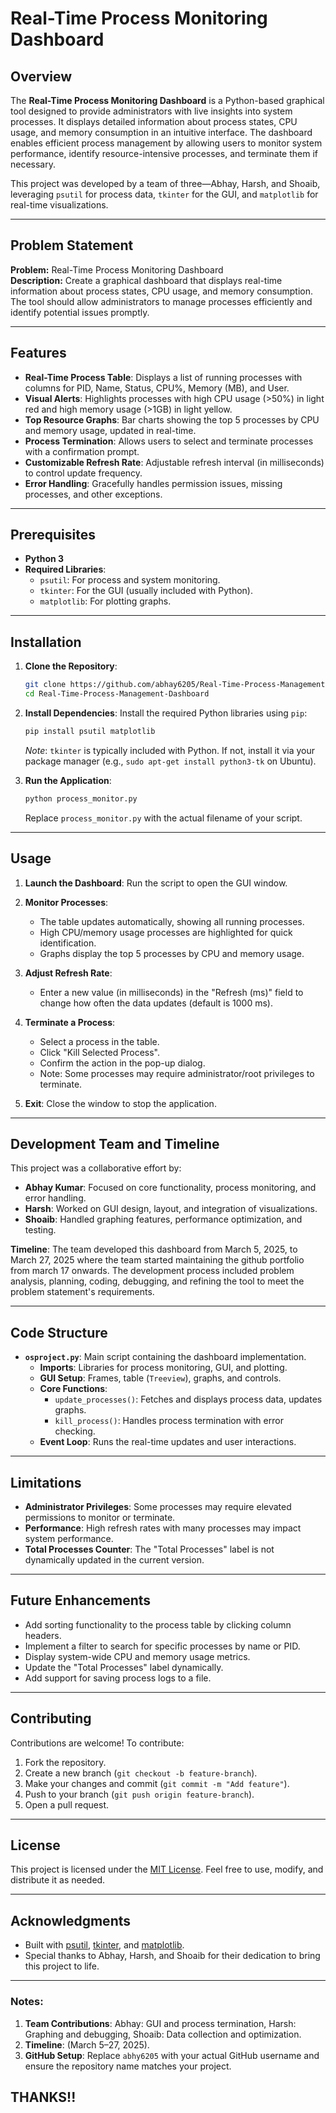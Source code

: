 # Real-Time Process Monitoring Dashboard

## Overview

The **Real-Time Process Monitoring Dashboard** is a Python-based graphical tool designed to provide administrators with live insights into system processes. It displays detailed information about process states, CPU usage, and memory consumption in an intuitive interface. The dashboard enables efficient process management by allowing users to monitor system performance, identify resource-intensive processes, and terminate them if necessary.

This project was developed by a team of three—Abhay, Harsh, and Shoaib, leveraging `psutil` for process data, `tkinter` for the GUI, and `matplotlib` for real-time visualizations.

---

## Problem Statement

**Problem:** Real-Time Process Monitoring Dashboard  
**Description:** Create a graphical dashboard that displays real-time information about process states, CPU usage, and memory consumption. The tool should allow administrators to manage processes efficiently and identify potential issues promptly.

---

## Features

- **Real-Time Process Table**: Displays a list of running processes with columns for PID, Name, Status, CPU%, Memory (MB), and User.
- **Visual Alerts**: Highlights processes with high CPU usage (>50%) in light red and high memory usage (>1GB) in light yellow.
- **Top Resource Graphs**: Bar charts showing the top 5 processes by CPU and memory usage, updated in real-time.
- **Process Termination**: Allows users to select and terminate processes with a confirmation prompt.
- **Customizable Refresh Rate**: Adjustable refresh interval (in milliseconds) to control update frequency.
- **Error Handling**: Gracefully handles permission issues, missing processes, and other exceptions.

---

## Prerequisites

- **Python 3**
- **Required Libraries**:
  - `psutil`: For process and system monitoring.
  - `tkinter`: For the GUI (usually included with Python).
  - `matplotlib`: For plotting graphs.

---

## Installation

1. **Clone the Repository**:
   ```bash
   git clone https://github.com/abhay6205/Real-Time-Process-Management-Dashboard.git
   cd Real-Time-Process-Management-Dashboard
   ```

2. **Install Dependencies**:
   Install the required Python libraries using `pip`:
   ```bash
   pip install psutil matplotlib
   ```
   *Note*: `tkinter` is typically included with Python. If not, install it via your package manager (e.g., `sudo apt-get install python3-tk` on Ubuntu).

3. **Run the Application**:
   ```bash
   python process_monitor.py
   ```
   Replace `process_monitor.py` with the actual filename of your script.

---

## Usage

1. **Launch the Dashboard**:
   Run the script to open the GUI window.

2. **Monitor Processes**:
   - The table updates automatically, showing all running processes.
   - High CPU/memory usage processes are highlighted for quick identification.
   - Graphs display the top 5 processes by CPU and memory usage.

3. **Adjust Refresh Rate**:
   - Enter a new value (in milliseconds) in the "Refresh (ms)" field to change how often the data updates (default is 1000 ms).

4. **Terminate a Process**:
   - Select a process in the table.
   - Click "Kill Selected Process".
   - Confirm the action in the pop-up dialog.
   - Note: Some processes may require administrator/root privileges to terminate.

5. **Exit**:
   Close the window to stop the application.

---

## Development Team and Timeline

This project was a collaborative effort by:
- **Abhay Kumar**: Focused on core functionality, process monitoring, and error handling.
- **Harsh**: Worked on GUI design, layout, and integration of visualizations.
- **Shoaib**: Handled graphing features, performance optimization, and testing.

**Timeline**: The team developed this dashboard from March 5, 2025, to March 27, 2025 where the team started maintaining the github portfolio from march 17 onwards. The development process included problem analysis, planning, coding, debugging, and refining the tool to meet the problem statement's requirements.

---

## Code Structure

- **`osproject.py`**: Main script containing the dashboard implementation.
  - **Imports**: Libraries for process monitoring, GUI, and plotting.
  - **GUI Setup**: Frames, table (`Treeview`), graphs, and controls.
  - **Core Functions**:
    - `update_processes()`: Fetches and displays process data, updates graphs.
    - `kill_process()`: Handles process termination with error checking.
  - **Event Loop**: Runs the real-time updates and user interactions.

---

## Limitations

- **Administrator Privileges**: Some processes may require elevated permissions to monitor or terminate.
- **Performance**: High refresh rates with many processes may impact system performance.
- **Total Processes Counter**: The "Total Processes" label is not dynamically updated in the current version.

---

## Future Enhancements

- Add sorting functionality to the process table by clicking column headers.
- Implement a filter to search for specific processes by name or PID.
- Display system-wide CPU and memory usage metrics.
- Update the "Total Processes" label dynamically.
- Add support for saving process logs to a file.

---

## Contributing

Contributions are welcome! To contribute:
1. Fork the repository.
2. Create a new branch (`git checkout -b feature-branch`).
3. Make your changes and commit (`git commit -m "Add feature"`).
4. Push to your branch (`git push origin feature-branch`).
5. Open a pull request.

---

## License

This project is licensed under the [MIT License](LICENSE). Feel free to use, modify, and distribute it as needed.

---

## Acknowledgments

- Built with [psutil](https://github.com/giampaolo/psutil), [tkinter](https://docs.python.org/3/library/tkinter.html), and [matplotlib](https://matplotlib.org/).
- Special thanks to Abhay, Harsh, and Shoaib for their dedication to bring this project to life.

---

### Notes:
1. **Team Contributions**: Abhay: GUI and process termination, Harsh: Graphing and debugging, Shoaib: Data collection and optimization.
2. **Timeline**: (March 5–27, 2025).
3. **GitHub Setup**: Replace `abhy6205` with your actual GitHub username and ensure the repository name matches your project.

## THANKS!!
